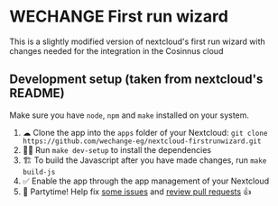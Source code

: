 # WECHANGE First run wizard

This is a slightly modified version of nextcloud's first run wizard with changes needed for the integration in the Cosinnus cloud

## Development setup (taken from nextcloud's README)

Make sure you have `node`, `npm` and `make` installed on your system.

1. ☁ Clone the app into the `apps` folder of your Nextcloud: `git clone https://github.com/wechange-eg/nextcloud-firstrunwizard.git`
2. 👩‍💻 Run `make dev-setup` to install the dependencies
3. 🏗 To build the Javascript after you have made changes, run `make build-js`
4. ✅ Enable the app through the app management of your Nextcloud
5. 🎉 Partytime! Help fix [some issues](https://github.com/nextcloud/firstrunwizard/issues) and [review pull requests](https://github.com/nextcloud/firstrunwizard/pulls) 👍
